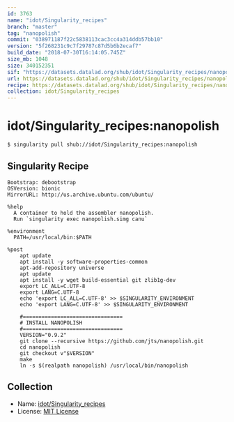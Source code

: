 ```yaml
---
id: 3763
name: "idot/Singularity_recipes"
branch: "master"
tag: "nanopolish"
commit: "038971187f22c5838113cac3cc4a314ddb57bb10"
version: "5f268231c9c7f29787c87d5b6b2ecaf7"
build_date: "2018-07-30T16:14:05.745Z"
size_mb: 1048
size: 340152351
sif: "https://datasets.datalad.org/shub/idot/Singularity_recipes/nanopolish/2018-07-30-03897118-5f268231/5f268231c9c7f29787c87d5b6b2ecaf7.simg"
url: https://datasets.datalad.org/shub/idot/Singularity_recipes/nanopolish/2018-07-30-03897118-5f268231/
recipe: https://datasets.datalad.org/shub/idot/Singularity_recipes/nanopolish/2018-07-30-03897118-5f268231/Singularity
collection: idot/Singularity_recipes
---
```


# idot/Singularity_recipes:nanopolish

```bash
$ singularity pull shub://idot/Singularity_recipes:nanopolish
```

## Singularity Recipe

```singularity
Bootstrap: debootstrap
OSVersion: bionic
MirrorURL: http://us.archive.ubuntu.com/ubuntu/

%help
  A container to hold the assembler nanopolish.
  Run `singularity exec nanopolish.simg canu`

%environment
  PATH=/usr/local/bin:$PATH

%post
    apt update
    apt install -y software-properties-common
    apt-add-repository universe
    apt update
    apt install -y wget build-essential git zlib1g-dev
    export LC_ALL=C.UTF-8
    export LANG=C.UTF-8
    echo 'export LC_ALL=C.UTF-8' >> $SINGULARITY_ENVIRONMENT
    echo 'export LANG=C.UTF-8' >> $SINGULARITY_ENVIRONMENT

    #================================
    # INSTALL NANOPOLISH
    #================================
    VERSION="0.9.2"
    git clone --recursive https://github.com/jts/nanopolish.git
    cd nanopolish
    git checkout v"$VERSION"
    make
    ln -s $(realpath nanopolish) /usr/local/bin/nanopolish
```

## Collection

 - Name: [idot/Singularity_recipes](https://github.com/idot/Singularity_recipes)
 - License: [MIT License](https://api.github.com/licenses/mit)

